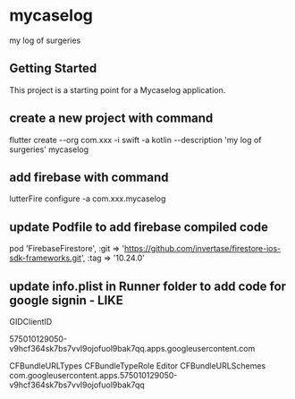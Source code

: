 # mycaselog

my log of surgeries

## Getting Started

This project is a starting point for a Mycaselog application.

## create a new project with command
flutter create --org com.xxx -i swift -a kotlin --description 'my log of surgeries' mycaselog

## add firebase with command
lutterFire configure -a com.xxx.mycaselog

## update Podfile to add firebase compiled code
pod 'FirebaseFirestore', :git => 'https://github.com/invertase/firestore-ios-sdk-frameworks.git', :tag => '10.24.0'

## update info.plist in Runner folder to add code for google signin - LIKE
<key>GIDClientID</key>
<!-- TODO Replace this value: -->
<!-- Copied from GoogleService-Info.plist key CLIENT_ID -->
<string>575010129050-v9hcf364sk7bs7vvl9ojofuol9bak7qq.apps.googleusercontent.com</string>
<!-- Put me in the [my_project]/ios/Runner/Info.plist file -->
<!-- Google Sign-in Section -->
<key>CFBundleURLTypes</key>
<array>
    <dict>
        <key>CFBundleTypeRole</key>
        <string>Editor</string>
        <key>CFBundleURLSchemes</key>
        <array>
            <!-- TODO Replace this value: -->
            <!-- Copied from GoogleService-Info.plist key REVERSED_CLIENT_ID -->
            <string>com.googleusercontent.apps.575010129050-v9hcf364sk7bs7vvl9ojofuol9bak7qq</string>
        </array>
    </dict>
</array>
<!-- End of the Google Sign-in Section -->

